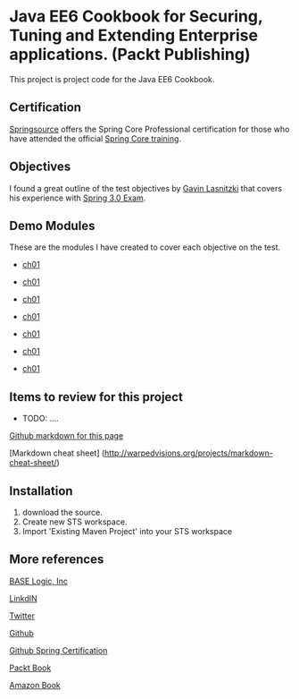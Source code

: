 Java EE6 Cookbook for Securing, Tuning and Extending Enterprise applications. (Packt Publishing)
=============

This project is project code for the Java EE6 Cookbook.

Certification
-------

[Springsource](http://www.springsource.com/training/certification/springprofessional) offers 
the Spring Core Professional certification for those who have attended the 
official [Spring Core training](http://www.springsource.com/training/course?courseID=17750).


Objectives
-------

I found a great outline of the test objectives by [Gavin Lasnitzki](http://springcert.sourceforge.net) 
that covers his experience with [Spring 3.0 Exam](http://springcert.sourceforge.net/objectives.html).


Demo Modules
-------

These are the modules I have created to cover each objective on the test.

* [ch01](http://baselogic.com/code/SpringCertification/springCore/index.html)

* [ch01](http://baselogic.com/code/SpringCertification/SpringAOP/index.html)
* [ch01](http://baselogic.com/code/SpringCertification/SpringJMX/index.html)
* [ch01](http://baselogic.com/code/SpringCertification/SpringJDBC/index.html)
* [ch01](http://baselogic.com/code/SpringCertification/SpringJPA/index.html)
* [ch01](http://baselogic.com/code/SpringCertification/SpringHibernate/index.html)
* [ch01](http://baselogic.com/code/SpringCertification/SpringMVC/index.html)


Items to review for this project
------------
* TODO: ....


[Github markdown for this page](https://github.com/github/markup)

[Markdown cheat sheet] (http://warpedvisions.org/projects/markdown-cheat-sheet/)


Installation
-----------

1. download the source.
2. Create new STS workspace.
3. Import 'Existing Maven Project' into your STS workspace
    


More references
------------

[BASE Logic, Inc](http://baselogic.com)

[LinkdIN](http://linkedin.com/in/mickknutson)

[Twitter](http://twitter.com/mickknutson)

[Github](http://github.com/mickknutson)

[Github Spring Certification](http://mickknutson.github.com/SpringCertification/)

[Packt Book](http://www.packtpub.com/java-ee6-securing-tuning-extending-enterprise-applications-cookbook/book)

[Amazon Book](http://www.amazon.com/Cookbook-securing-extending-enterprise-applications/dp/1849683166)



[1]: https://github.com/mickknutson/SpringCertification/issues
